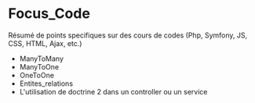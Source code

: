 # Focus_Code

Résumé de points specifiques sur des cours de codes (Php, Symfony, JS, CSS, HTML, Ajax, etc.)
- ManyToMany
- ManyToOne
- OneToOne
- Entites_relations
- L'utilisation de doctrine 2 dans un controller ou un service
